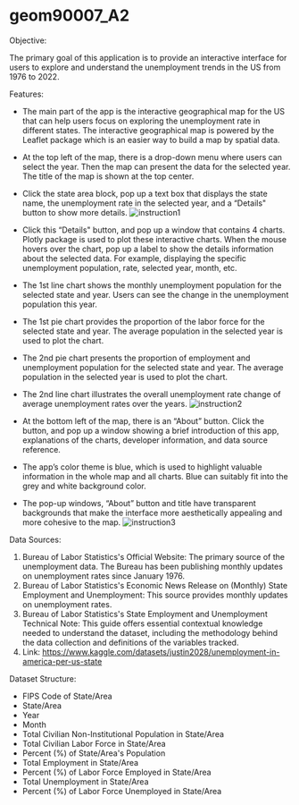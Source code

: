 # geom90007_A2

Objective:

The primary goal of this application is to provide an interactive interface for users to explore and understand the unemployment trends in the US from 1976 to 2022.

Features:

- The main part of the app is the interactive geographical map for the US that can help users focus on exploring the unemployment rate in different states. The interactive geographical map is powered by the Leaflet package which is an easier way to build a map by spatial data.
- At the top left of the map, there is a drop-down menu where users can select the year. Then the map can present the data for the selected year. The title of the map is shown at the top center.
- Click the state area block, pop up a text box that displays the state name, the unemployment rate in the selected year, and a “Details" button to show more details.
![instruction1](https://github.com/ryougi-shiky/geom90007_A2/assets/53469345/d6eb47c1-6ae0-43da-9642-f10f1d9224f2)


- Click this “Details" button, and pop up a window that contains 4 charts. Plotly package is used to plot these interactive charts. When the mouse hovers over the chart, pop up a label to show the details information about the selected data. For example, displaying the specific unemployment population, rate, selected year, month, etc.
- The 1st line chart shows the monthly unemployment population for the selected state and year. Users can see the change in the unemployment population this year.
- The 1st pie chart provides the proportion of the labor force for the selected state and year. The average population in the selected year is used to plot the chart.
- The 2nd pie chart presents the proportion of employment and unemployment population for the selected state and year. The average population in the selected year is used to plot the chart.
- The 2nd line chart illustrates the overall unemployment rate change of average unemployment rates over the years.
![instruction2](https://github.com/ryougi-shiky/geom90007_A2/assets/53469345/2fdaab9d-8a70-4550-94fe-13c17e6911ed)


- At the bottom left of the map, there is an “About” button. Click the button, and pop up a window showing a brief introduction of this app, explanations of the charts, developer information, and data source reference.
- The app’s color theme is blue, which is used to highlight valuable information in the whole map and all charts. Blue can suitably fit into the grey and white background color.
- The pop-up windows, “About” button and title have transparent backgrounds that make the interface more aesthetically appealing and more cohesive to the map.
![instruction3](https://github.com/ryougi-shiky/geom90007_A2/assets/53469345/a26c1107-4ada-48dc-ad9d-8802689a8a08)


Data Sources:

1. Bureau of Labor Statistics's Official Website: The primary source of the unemployment data. The Bureau has been publishing monthly updates on unemployment rates since January 1976.
2. Bureau of Labor Statistics's Economic News Release on (Monthly) State Employment and Unemployment: This source provides monthly updates on unemployment rates.
3. Bureau of Labor Statistics's State Employment and Unemployment Technical Note: This guide offers essential contextual knowledge needed to understand the dataset, including the methodology behind the data collection and definitions of the variables tracked.
4. Link: https://www.kaggle.com/datasets/justin2028/unemployment-in-america-per-us-state


Dataset Structure:

- FIPS Code of State/Area
- State/Area
- Year
- Month
- Total Civilian Non-Institutional Population in State/Area
- Total Civilian Labor Force in State/Area
- Percent (%) of State/Area's Population
- Total Employment in State/Area
- Percent (%) of Labor Force Employed in State/Area
- Total Unemployment in State/Area
- Percent (%) of Labor Force Unemployed in State/Area
